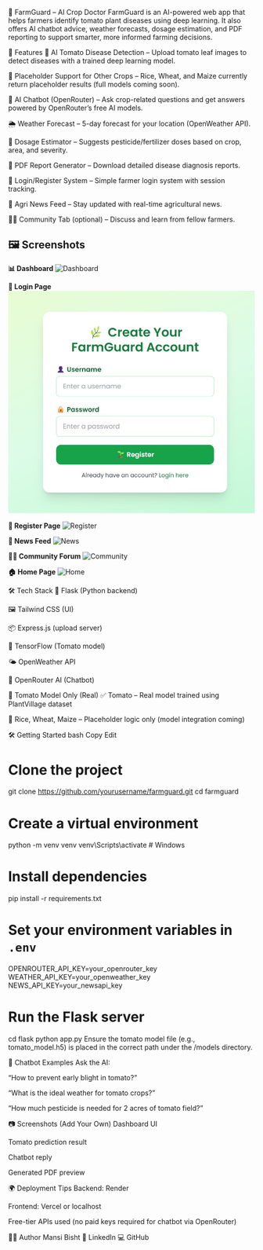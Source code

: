 🌾 FarmGuard – AI Crop Doctor
FarmGuard is an AI-powered web app that helps farmers identify tomato plant diseases using deep learning. It also offers AI chatbot advice, weather forecasts, dosage estimation, and PDF reporting to support smarter, more informed farming decisions.

<!-- Optional image -->

🚀 Features
📸 AI Tomato Disease Detection – Upload tomato leaf images to detect diseases with a trained deep learning model.

🌾 Placeholder Support for Other Crops – Rice, Wheat, and Maize currently return placeholder results (full models coming soon).

💬 AI Chatbot (OpenRouter) – Ask crop-related questions and get answers powered by OpenRouter’s free AI models.

🌦️ Weather Forecast – 5-day forecast for your location (OpenWeather API).

💊 Dosage Estimator – Suggests pesticide/fertilizer doses based on crop, area, and severity.

📄 PDF Report Generator – Download detailed disease diagnosis reports.

👤 Login/Register System – Simple farmer login system with session tracking.

📰 Agri News Feed – Stay updated with real-time agricultural news.

🧑‍🌾 Community Tab (optional) – Discuss and learn from fellow farmers.
## 🖼️ Screenshots

**📊 Dashboard**
![Dashboard](screenshots/dashboard.png)

**🔐 Login Page**
![Login](screenshots\1.jpg)

**📝 Register Page**
![Register](screenshots/register.png)

**📰 News Feed**
![News](screenshots/news.png)

**👨‍🌾 Community Forum**
![Community](screenshots/community.png)

**🏠 Home Page**
![Home](screenshots/index.png)


🛠 Tech Stack
🐍 Flask (Python backend)

🖼 Tailwind CSS (UI)

📦 Express.js (upload server)

🧠 TensorFlow (Tomato model)

🌤 OpenWeather API

💬 OpenRouter AI (Chatbot)

📁 Tomato Model Only (Real)
✅ Tomato – Real model trained using PlantVillage dataset

🚧 Rice, Wheat, Maize – Placeholder logic only (model integration coming)

🛠️ Getting Started
bash
Copy
Edit
# Clone the project
git clone https://github.com/yourusername/farmguard.git
cd farmguard

# Create a virtual environment
python -m venv venv
venv\Scripts\activate  # Windows

# Install dependencies
pip install -r requirements.txt

# Set your environment variables in `.env`
OPENROUTER_API_KEY=your_openrouter_key
WEATHER_API_KEY=your_openweather_key
NEWS_API_KEY=your_newsapi_key

# Run the Flask server
cd flask
python app.py
Ensure the tomato model file (e.g., tomato_model.h5) is placed in the correct path under the /models directory.

💬 Chatbot Examples
Ask the AI:

“How to prevent early blight in tomato?”

“What is the ideal weather for tomato crops?”

“How much pesticide is needed for 2 acres of tomato field?”

📷 Screenshots (Add Your Own)
Dashboard UI

Tomato prediction result

Chatbot reply

Generated PDF preview

🌍 Deployment Tips
Backend: Render

Frontend: Vercel or localhost

Free-tier APIs used (no paid keys required for chatbot via OpenRouter)

👨‍💻 Author
Mansi Bisht
📎 LinkedIn
💻 GitHub

